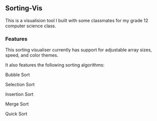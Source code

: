 ## Sorting-Vis

This is a visualision tool I built with some classmates for my grade 12 computer science class.

### Features
This sorting visualiser currently has support for adjustable array sizes, speed, and color themes.

It also features the following sorting algorithms:

Bubble Sort

Selection Sort

Insertion Sort

Merge Sort

Quick Sort
